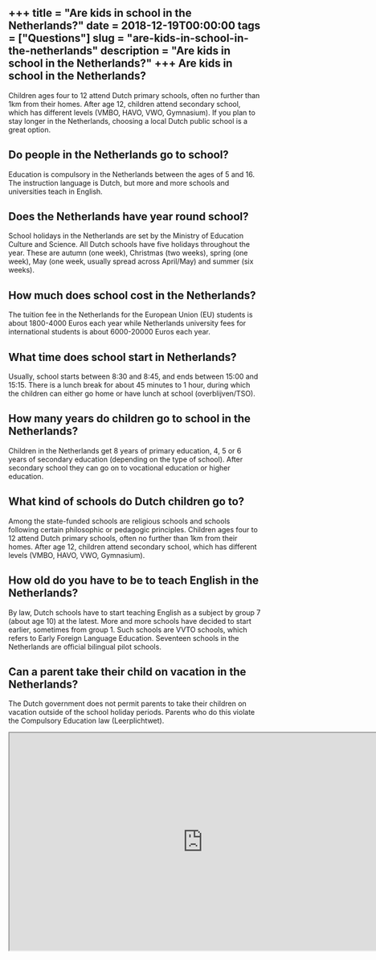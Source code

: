 +++
title = "Are kids in school in the Netherlands?"
date = 2018-12-19T00:00:00
tags = ["Questions"]
slug = "are-kids-in-school-in-the-netherlands"
description = "Are kids in school in the Netherlands?"
+++
Are kids in school in the Netherlands?
--------------------------------------

Children ages four to 12 attend Dutch primary schools, often no further than 1km from their homes. After age 12, children attend secondary school, which has different levels (VMBO, HAVO, VWO, Gymnasium). If you plan to stay longer in the Netherlands, choosing a local Dutch public school is a great option.

Do people in the Netherlands go to school?
------------------------------------------

Education is compulsory in the Netherlands between the ages of 5 and 16. The instruction language is Dutch, but more and more schools and universities teach in English.

Does the Netherlands have year round school?
--------------------------------------------

School holidays in the Netherlands are set by the Ministry of Education Culture and Science. All Dutch schools have five holidays throughout the year. These are autumn (one week), Christmas (two weeks), spring (one week), May (one week, usually spread across April/May) and summer (six weeks).

How much does school cost in the Netherlands?
---------------------------------------------

The tuition fee in the Netherlands for the European Union (EU) students is about 1800-4000 Euros each year while Netherlands university fees for international students is about 6000-20000 Euros each year.

What time does school start in Netherlands?
-------------------------------------------

Usually, school starts between 8:30 and 8:45, and ends between 15:00 and 15:15. There is a lunch break for about 45 minutes to 1 hour, during which the children can either go home or have lunch at school (overblijven/TSO).

How many years do children go to school in the Netherlands?
-----------------------------------------------------------

Children in the Netherlands get 8 years of primary education, 4, 5 or 6 years of secondary education (depending on the type of school). After secondary school they can go on to vocational education or higher education.

What kind of schools do Dutch children go to?
---------------------------------------------

Among the state-funded schools are religious schools and schools following certain philosophic or pedagogic principles. Children ages four to 12 attend Dutch primary schools, often no further than 1km from their homes. After age 12, children attend secondary school, which has different levels (VMBO, HAVO, VWO, Gymnasium).

How old do you have to be to teach English in the Netherlands?
--------------------------------------------------------------

By law, Dutch schools have to start teaching English as a subject by group 7 (about age 10) at the latest. More and more schools have decided to start earlier, sometimes from group 1. Such schools are VVTO schools, which refers to Early Foreign Language Education. Seventeen schools in the Netherlands are official bilingual pilot schools.

Can a parent take their child on vacation in the Netherlands?
-------------------------------------------------------------

The Dutch government does not permit parents to take their children on vacation outside of the school holiday periods. Parents who do this violate the Compulsory Education law (Leerplichtwet).

<iframe allow="accelerometer; autoplay; clipboard-write; encrypted-media; gyroscope; picture-in-picture" allowfullscreen="" class="__youtube_prefs__  epyt-is-override  no-lazyload" data-no-lazy="1" data-origheight="433" data-origwidth="770" data-skipgform_ajax_framebjll="" height="433" id="_ytid_72751" loading="lazy" src="https://www.youtube.com/embed/Cpi7lKriYOA?enablejsapi=1&autoplay=0&cc_load_policy=0&cc_lang_pref=&iv_load_policy=1&loop=0&modestbranding=0&rel=1&fs=1&playsinline=0&autohide=2&theme=dark&color=red&controls=1&" title="YouTube player" width="770"></iframe>